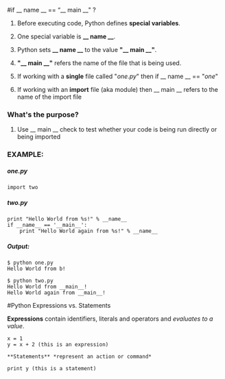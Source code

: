 #if __ name __ == “__ main __" ?

1. Before executing code, Python defines **special variables**.

2. One special variable is **__ name __**.

  1. Python sets **__ name __** to the value **"__ main __"**.

  2. **"__ main __"** refers the name of the file that is being used.

  3. If working with a **single** file called "*one.py*" then if __ name __ == "*one*"

  4. If working with an **import** file (aka module) then __ main __ refers to the name of the import file

### What's the purpose?

1. Use __ main __ check to test whether your code is being run directly or being imported

### EXAMPLE:

##### one.py
```
import two
```

##### two.py
```
print "Hello World from %s!" % __name__
if __name__ == '__main__':
	print "Hello World again from %s!" % __name__
```

##### Output:

```
$ python one.py
Hello World from b!
```
```
$ python two.py
Hello World from __main__!
Hello World again from __main__!
```

#Python Expressions vs. Statements

**Expressions** contain identifiers, literals and operators and *evaluates to a value*.
```
x = 1
y = x + 2 (this is an expression)

**Statements** *represent an action or command*

print y (this is a statement)




